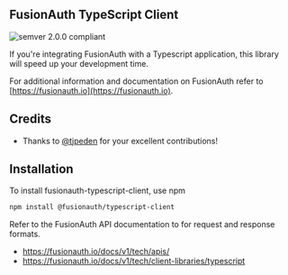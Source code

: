 ## FusionAuth TypeScript Client 
![semver 2.0.0 compliant](http://img.shields.io/badge/semver-2.0.0-brightgreen.svg?style=flat-square)

If you're integrating FusionAuth with a Typescript application, this library will speed up your development time.

For additional information and documentation on FusionAuth refer to [https://fusionauth.io](https://fusionauth.io).

## Credits
* Thanks to [@tjpeden](https://github.com/tjpeden) for your excellent contributions!

## Installation
To install fusionauth-typescript-client, use npm

```bash
npm install @fusionauth/typescript-client
```

Refer to the FusionAuth API documentation to for request and response formats. 
* https://fusionauth.io/docs/v1/tech/apis/
* https://fusionauth.io/docs/v1/tech/client-libraries/typescript

